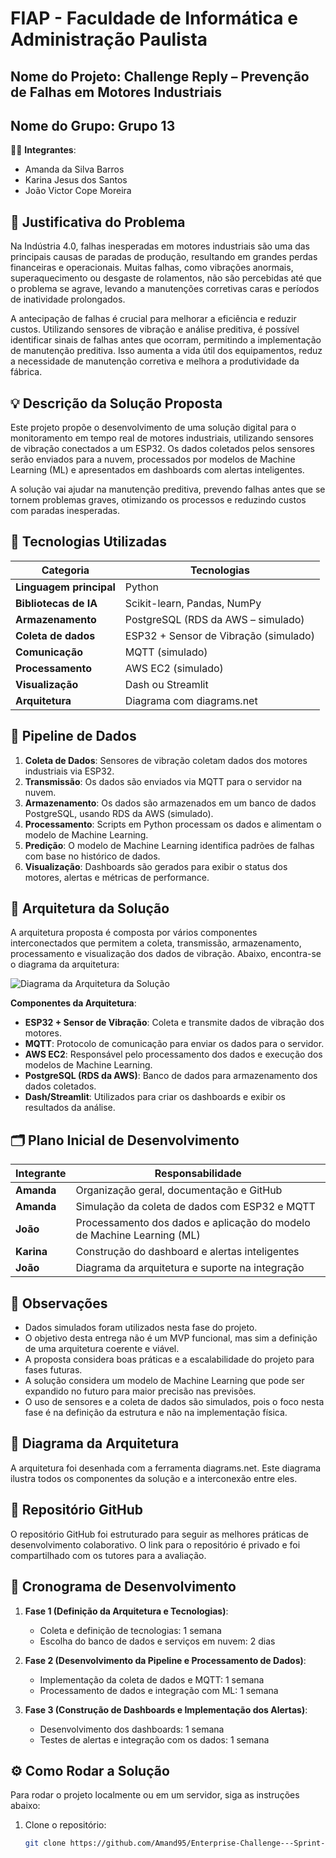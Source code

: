# FIAP - Faculdade de Informática e Administração Paulista

## Nome do Projeto: Challenge Reply – Prevenção de Falhas em Motores Industriais

## Nome do Grupo: Grupo 13

👨‍🎓 **Integrantes**:
- Amanda da Silva Barros
- Karina Jesus dos Santos
- João Victor Cope Moreira

## 🧠 Justificativa do Problema
Na Indústria 4.0, falhas inesperadas em motores industriais são uma das principais causas de paradas de produção, resultando em grandes perdas financeiras e operacionais. Muitas falhas, como vibrações anormais, superaquecimento ou desgaste de rolamentos, não são percebidas até que o problema se agrave, levando a manutenções corretivas caras e períodos de inatividade prolongados.

A antecipação de falhas é crucial para melhorar a eficiência e reduzir custos. Utilizando sensores de vibração e análise preditiva, é possível identificar sinais de falhas antes que ocorram, permitindo a implementação de manutenção preditiva. Isso aumenta a vida útil dos equipamentos, reduz a necessidade de manutenção corretiva e melhora a produtividade da fábrica.

## 💡 Descrição da Solução Proposta
Este projeto propõe o desenvolvimento de uma solução digital para o monitoramento em tempo real de motores industriais, utilizando sensores de vibração conectados a um ESP32. Os dados coletados pelos sensores serão enviados para a nuvem, processados por modelos de Machine Learning (ML) e apresentados em dashboards com alertas inteligentes.

A solução vai ajudar na manutenção preditiva, prevendo falhas antes que se tornem problemas graves, otimizando os processos e reduzindo custos com paradas inesperadas.

## 🧰 Tecnologias Utilizadas

| **Categoria**        | **Tecnologias**                                                   |
|----------------------|--------------------------------------------------------------------|
| **Linguagem principal** | Python                                                           |
| **Bibliotecas de IA**   | Scikit-learn, Pandas, NumPy                                      |
| **Armazenamento**       | PostgreSQL (RDS da AWS – simulado)                                |
| **Coleta de dados**    | ESP32 + Sensor de Vibração (simulado)                             |
| **Comunicação**        | MQTT (simulado)                                                   |
| **Processamento**      | AWS EC2 (simulado)                                                |
| **Visualização**       | Dash ou Streamlit                                                 |
| **Arquitetura**        | Diagrama com diagrams.net                                          |

## 🔄 Pipeline de Dados
1. **Coleta de Dados**: Sensores de vibração coletam dados dos motores industriais via ESP32.
2. **Transmissão**: Os dados são enviados via MQTT para o servidor na nuvem.
3. **Armazenamento**: Os dados são armazenados em um banco de dados PostgreSQL, usando RDS da AWS (simulado).
4. **Processamento**: Scripts em Python processam os dados e alimentam o modelo de Machine Learning.
5. **Predição**: O modelo de Machine Learning identifica padrões de falhas com base no histórico de dados.
6. **Visualização**: Dashboards são gerados para exibir o status dos motores, alertas e métricas de performance.

## 🧱 Arquitetura da Solução
A arquitetura proposta é composta por vários componentes interconectados que permitem a coleta, transmissão, armazenamento, processamento e visualização dos dados de vibração. Abaixo, encontra-se o diagrama da arquitetura:

![Diagrama da Arquitetura da Solução](diagrama_arquitetura_sistema.png)

**Componentes da Arquitetura**:
- **ESP32 + Sensor de Vibração**: Coleta e transmite dados de vibração dos motores.
- **MQTT**: Protocolo de comunicação para enviar os dados para o servidor.
- **AWS EC2**: Responsável pelo processamento dos dados e execução dos modelos de Machine Learning.
- **PostgreSQL (RDS da AWS)**: Banco de dados para armazenamento dos dados coletados.
- **Dash/Streamlit**: Utilizados para criar os dashboards e exibir os resultados da análise.

## 🗂️ Plano Inicial de Desenvolvimento

| **Integrante**    | **Responsabilidade**                                                      |
|-------------------|---------------------------------------------------------------------------|
| **Amanda**        | Organização geral, documentação e GitHub                                 |
| **Amanda**        | Simulação da coleta de dados com ESP32 e MQTT                             |
| **João**          | Processamento dos dados e aplicação do modelo de Machine Learning (ML)     |
| **Karina**        | Construção do dashboard e alertas inteligentes                            |
| **João**          | Diagrama da arquitetura e suporte na integração                           |

## 📌 Observações
- Dados simulados foram utilizados nesta fase do projeto.
- O objetivo desta entrega não é um MVP funcional, mas sim a definição de uma arquitetura coerente e viável.
- A proposta considera boas práticas e a escalabilidade do projeto para fases futuras.
- A solução considera um modelo de Machine Learning que pode ser expandido no futuro para maior precisão nas previsões.
- O uso de sensores e a coleta de dados são simulados, pois o foco nesta fase é na definição da estrutura e não na implementação física.

## 📎 Diagrama da Arquitetura
A arquitetura foi desenhada com a ferramenta diagrams.net. Este diagrama ilustra todos os componentes da solução e a interconexão entre eles.

## 🔗 Repositório GitHub
O repositório GitHub foi estruturado para seguir as melhores práticas de desenvolvimento colaborativo. O link para o repositório é privado e foi compartilhado com os tutores para a avaliação.

## 📅 Cronograma de Desenvolvimento

1. **Fase 1 (Definição da Arquitetura e Tecnologias)**:
   - Coleta e definição de tecnologias: 1 semana
   - Escolha do banco de dados e serviços em nuvem: 2 dias

2. **Fase 2 (Desenvolvimento da Pipeline e Processamento de Dados)**:
   - Implementação da coleta de dados e MQTT: 1 semana
   - Processamento de dados e integração com ML: 1 semana

3. **Fase 3 (Construção de Dashboards e Implementação dos Alertas)**:
   - Desenvolvimento dos dashboards: 1 semana
   - Testes de alertas e integração com os dados: 1 semana

## ⚙️ Como Rodar a Solução
Para rodar o projeto localmente ou em um servidor, siga as instruções abaixo:

1. Clone o repositório:
   ```bash
   git clone https://github.com/Amand95/Enterprise-Challenge---Sprint-1-.git




